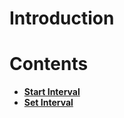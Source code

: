
# Introduction

# Contents

* [**Start Interval**](startinterval.md)
* [**Set Interval**](setinterval.md)